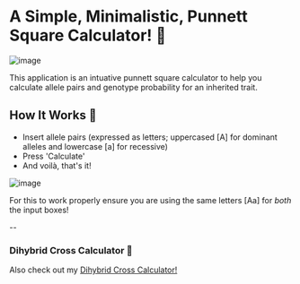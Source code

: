 # A Simple, Minimalistic, Punnett Square Calculator! 🧬
![image](https://user-images.githubusercontent.com/78314850/174681086-a01cf1f1-04b8-40e3-8c37-5eca216f7448.png)

This application is an intuative punnett square calculator to help you calculate allele pairs and genotype probability for an inherited trait.

## How It Works 🧪
- Insert allele pairs (expressed as letters; uppercased [A] for dominant alleles and lowercase [a] for recessive)
- Press 'Calculate'
- And voilà, that's it!

![image](https://user-images.githubusercontent.com/78314850/174681808-a8901344-40f5-4bc4-93e2-fcb3ad25383f.png)

For this to work properly ensure you are using the same letters [Aa] for *both* the input boxes!

--
### Dihybrid Cross Calculator 🔬
Also check out my [Dihybrid Cross Calculator!](https://github.com/giorgiotoffoli/dihybrid-cross-calculator)
